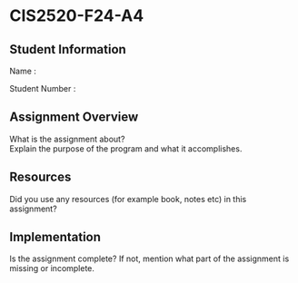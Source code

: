 # CIS2520-F24-A4

## Student Information 
Name : 

Student Number : 

## Assignment Overview
What is the assignment about?  
Explain the purpose of the program and what it accomplishes.

## Resources 
Did you use any resources (for example book, notes etc) in this assignment?

## Implementation
Is the assignment complete? If not, mention what part of the assignment is missing or incomplete.